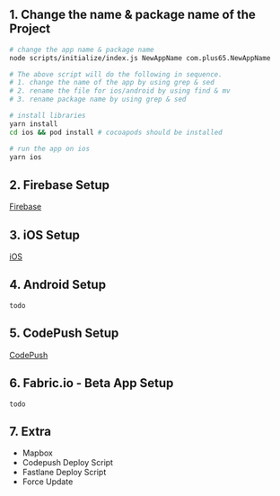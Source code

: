 ## 1. Change the name & package name of the Project

```bash
# change the app name & package name
node scripts/initialize/index.js NewAppName com.plus65.NewAppName

# The above script will do the following in sequence.
# 1. change the name of the app by using grep & sed
# 2. rename the file for ios/android by using find & mv
# 3. rename package name by using grep & sed 

# install libraries
yarn install 
cd ios && pod install # cocoapods should be installed 

# run the app on ios
yarn ios
```

## 2. Firebase Setup

[Firebase](Firebase)

## 3. iOS Setup

[iOS](iOS)

## 4. Android Setup

``todo`` 

## 5. CodePush Setup

[CodePush](CodePush-(deployment))

## 6. Fabric.io - Beta App Setup

``todo`` 

## 7. Extra

* Mapbox
* Codepush Deploy Script
* Fastlane Deploy Script
* Force Update